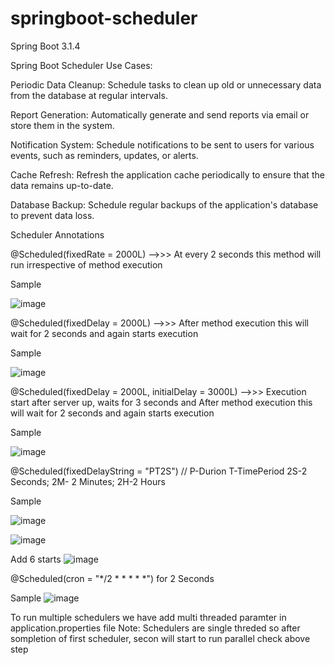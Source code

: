 # springboot-scheduler
Spring Boot 3.1.4

Spring Boot Scheduler Use Cases:

Periodic Data Cleanup: Schedule tasks to clean up old or unnecessary data from the database at regular intervals.

Report Generation: Automatically generate and send reports via email or store them in the system.

Notification System: Schedule notifications to be sent to users for various events, such as reminders, updates, or alerts.

Cache Refresh: Refresh the application cache periodically to ensure that the data remains up-to-date.

Database Backup: Schedule regular backups of the application's database to prevent data loss.

Scheduler Annotations

@Scheduled(fixedRate = 2000L) -->>> At every 2 seconds this method will run irrespective of method execution

Sample

![image](https://github.com/srss-pocs/springboot-scheduler/assets/145287517/e22a1073-c93e-45b0-9d72-f5406d02d9ab)


@Scheduled(fixedDelay  = 2000L) -->>> After method execution this will wait for 2 seconds and again starts execution

Sample

![image](https://github.com/srss-pocs/springboot-scheduler/assets/145287517/9a688206-b96b-43a8-a88f-9c3cf3cb3963)


@Scheduled(fixedDelay  = 2000L, initialDelay = 3000L) -->>> Execution start after server up, waits for 3 seconds and After method execution this will wait for 2 seconds and again starts execution

Sample

![image](https://github.com/srss-pocs/springboot-scheduler/assets/145287517/abd97302-1ce8-470e-874b-0452383970ec)



@Scheduled(fixedDelayString = "PT2S")  // P-Durion T-TimePeriod 2S-2 Seconds; 2M- 2 Minutes; 2H-2 Hours

Sample

![image](https://github.com/srss-pocs/springboot-scheduler/assets/145287517/9c65f2f2-374d-479e-a71f-9005c9bc05c5)


![image](https://github.com/srss-pocs/springboot-scheduler/assets/145287517/e21ba080-7056-4212-b3d8-40879d717533)

Add 6 starts 
![image](https://github.com/srss-pocs/springboot-scheduler/assets/145287517/8837a78e-479c-4ea2-9127-bbeb3612beb8)

@Scheduled(cron = "*/2 * * * * *")  for 2 Seconds

Sample
![image](https://github.com/srss-pocs/springboot-scheduler/assets/145287517/995bf76e-cc44-44bc-ba40-5e7e0d292d59)


To run multiple schedulers we have add multi threaded paramter in application.properties file
Note: Schedulers are single threded so after sompletion of first scheduler, secon will start to run parallel check above step








